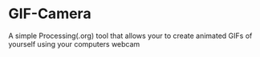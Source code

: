 GIF-Camera
==========

A simple Processing(.org) tool that allows your to create animated GIFs of yourself using your computers webcam